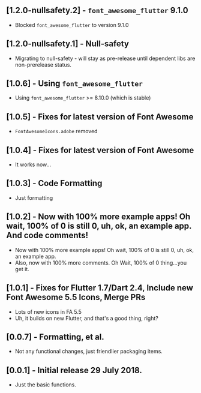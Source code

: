 ## [1.2.0-nullsafety.2] - `font_awesome_flutter` 9.1.0

* Blocked `font_awesome_flutter` to version 9.1.0

## [1.2.0-nullsafety.1] - Null-safety

* Migrating to null-safety - will stay as pre-release until dependent libs are non-prerelease status.

## [1.0.6] - Using `font_awesome_flutter`

* Using `font_awesome_flutter` >= 8.10.0 (which is stable)

## [1.0.5] - Fixes for latest version of Font Awesome

* `FontAwesomeIcons.adobe` removed

## [1.0.4] - Fixes for latest version of Font Awesome

* It works now...

## [1.0.3] -  Code Formatting

* Just formatting

## [1.0.2] -  Now with 100% more example apps! Oh wait, 100% of 0 is still 0, uh, ok, an example app. And code comments!

*  Now with 100% more example apps! Oh wait, 100% of 0 is still 0, uh, ok, an example app.
*  Also, now with 100% more comments. Oh Wait, 100% of 0 thing...you get it.

## [1.0.1] - Fixes for Flutter 1.7/Dart 2.4, Include new Font Awesome 5.5 Icons, Merge PRs

*  Lots of new icons in FA 5.5
*  Uh, it builds on new Flutter, and that's a good thing, right?

## [0.0.7] - Formatting, et al.

*  Not any functional changes, just friendlier packaging items.


## [0.0.1] - Initial release 29 July 2018.

*  Just the basic functions.
